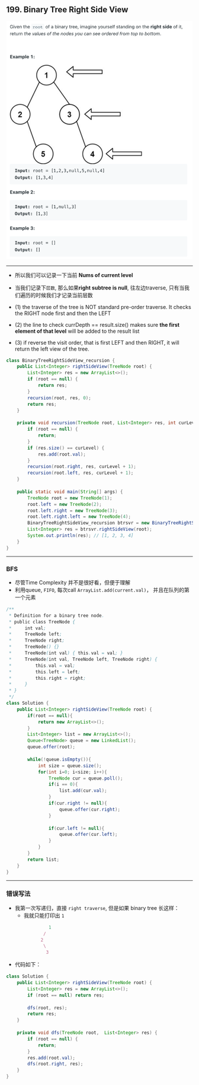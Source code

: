 ## 199. Binary Tree Right Side View
![](img/2022-12-29-10-39-32.png)

---

- 所以我们可以记录一下当前 **Nums of current level** 
- 当我们记录下`层数`, 那么如果**right subtree is null**, 往左边traverse, 
  只有当我们遍历的时候我们才记录当前层数

- (1) the traverse of the tree is NOT standard pre-order traverse. It checks the RIGHT node first and then the LEFT
- (2) the line to check currDepth == result.size() makes sure **the first element of that level** will be added to 
  the result list
- (3) if reverse the visit order, that is first LEFT and then RIGHT, it will return the left view of the tree.

```java
class BinaryTreeRightSideView_recursion {
    public List<Integer> rightSideView(TreeNode root) {
        List<Integer> res = new ArrayList<>();
        if (root == null) {
            return res;
        }
        recursion(root, res, 0);
        return res;
    }

    private void recursion(TreeNode root, List<Integer> res, int curLevel) {
        if (root == null) {
            return;
        }
        if (res.size() == curLevel) {
            res.add(root.val);
        }
        recursion(root.right, res, curLevel + 1);
        recursion(root.left, res, curLevel + 1);
    }

    public static void main(String[] args) {
        TreeNode root = new TreeNode(1);
        root.left = new TreeNode(2);
        root.left.right = new TreeNode(3);
        root.left.right.left = new TreeNode(4);
        BinaryTreeRightSideView_recursion btrsvr = new BinaryTreeRightSideView_recursion();
        List<Integer> res = btrsvr.rightSideView(root);
        System.out.println(res); // [1, 2, 3, 4]
    }
}
```

---
### BFS

- 尽管Time Complexity 并不是很好看，但便于理解
- 利用queue, `FIFO`, 每次call `ArrayList.add(current.val)`， 并且在队列的第一个元素

```java
/**
 * Definition for a binary tree node.
 * public class TreeNode {
 *     int val;
 *     TreeNode left;
 *     TreeNode right;
 *     TreeNode() {}
 *     TreeNode(int val) { this.val = val; }
 *     TreeNode(int val, TreeNode left, TreeNode right) {
 *         this.val = val;
 *         this.left = left;
 *         this.right = right;
 *     }
 * }
 */
class Solution {
    public List<Integer> rightSideView(TreeNode root) {
        if(root == null){
            return new ArrayList<>();
        }
        List<Integer> list = new ArrayList<>();
        Queue<TreeNode> queue = new LinkedList();
        queue.offer(root);
        
        while(!queue.isEmpty()){
            int size = queue.size();
            for(int i=0; i<size; i++){
                TreeNode cur = queue.poll();
                if(i == 0){
                    list.add(cur.val);
                }
                if(cur.right != null){
                    queue.offer(cur.right);
                }
                
                if(cur.left != null){
                    queue.offer(cur.left);
                }
            }
        }
        return list;
    }
}
```

---

### 错误写法

- 我第一次写递归，直接 `right traverse`, 但是如果 binary tree 长这样：
  - 我就只能打印出 `1`

```ruby
                1
              /
             2
              \
               3 
```

- 代码如下：

```java
class Solution {
    public List<Integer> rightSideView(TreeNode root) {
        List<Integer> res = new ArrayList<>();
        if (root == null) return res;
        
        dfs(root, res);
        return res;
    }
    
    private void dfs(TreeNode root,  List<Integer> res) {
        if (root == null) {
            return;
        }   
        res.add(root.val);
        dfs(root.right, res);
    }
}
```